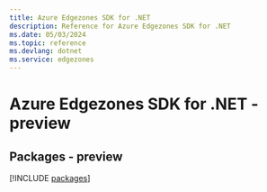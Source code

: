 ```yaml
---
title: Azure Edgezones SDK for .NET
description: Reference for Azure Edgezones SDK for .NET
ms.date: 05/03/2024
ms.topic: reference
ms.devlang: dotnet
ms.service: edgezones
---
```

# Azure Edgezones SDK for .NET - preview
## Packages - preview
[!INCLUDE [packages](edgezones-index.md)]